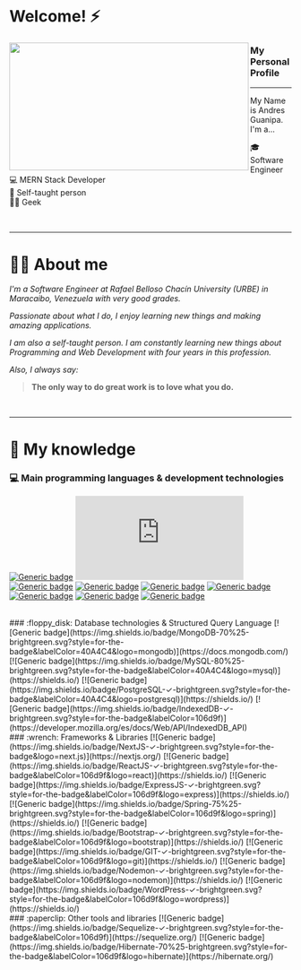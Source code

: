 # Welcome! ⚡ 

<p>
  <img align="left" width="427" height="228" src="https://blog.dankicode.com/wp-content/uploads/2018/03/introdu%C3%A7%C3%A3o-ao-javascript.png">
  
### My Personal Profile 
---

My Name is Andres Guanipa.  I'm a...

:mortar_board: Software Engineer<br>
:computer: MERN Stack Developer <br>
:book: Self-taught person <br>
👨‍💻 Geek <br>
</p>

<br> 

---

# 👨‍💼 About me

*I'm a Software Engineer at Rafael Belloso Chacín University (URBE) in Maracaibo, Venezuela with very good grades.*

*Passionate about what I do, I enjoy learning new things and making amazing applications.*

*I am also a self-taught person. I am constantly learning new things about Programming and Web Development with four years in this profession.*

*Also, I always say:*

>**The only way to do great work is to love what you do.**

<br>

---

# 🧠 My knowledge
### :computer: Main programming languages & development technologies
[![Generic badge](https://img.shields.io/badge/JavaScript-✓-brightgreen.svg?style=for-the-badge&logo=javascript)](https://javascript.info/)
[![Generic badge](https://img.shields.io/badge/NodeJS-✓-brightgreen.svg?style=for-the-badge&logo=Node.js)](https://nodejs.org/)
[![Generic badge](https://img.shields.io/badge/PHP-75%25-brightgreen.svg?style=for-the-badge&logo=php)](https://www.php.net/)
[![Generic badge](https://img.shields.io/badge/Python-50%25-brightgreen.svg?style=for-the-badge&logo=python)](https://www.python.org/)
[![Generic badge](https://img.shields.io/badge/TypeScript-✓-brightgreen.svg?style=for-the-badge&logo=typescript)](https://www.typescriptlang.org/docs/home.html)
[![Generic badge](https://img.shields.io/badge/Java-✓-brightgreen.svg?style=for-the-badge&logo=Java&logoColor=white)](https://www.java.com/)
[![Generic badge](https://img.shields.io/badge/HTML5-88%25-brightgreen.svg?style=for-the-badge&logo=html5)](https://html.spec.whatwg.org/multipage/)
[![Generic badge](https://img.shields.io/badge/JSON-85%25-brightgreen.svg?style=for-the-badge&logo=json)](https://www.json.org/json-en.html)
[![Generic badge](https://img.shields.io/badge/NPM-✓-brightgreen.svg?style=for-the-badge&logo=npm)](https://www.npmjs.com/~jasp402)

<br>
### :floppy_disk: Database technologies & Structured Query Language
[![Generic badge](https://img.shields.io/badge/MongoDB-70%25-brightgreen.svg?style=for-the-badge&labelColor=40A4C4&logo=mongodb)](https://docs.mongodb.com/)
[![Generic badge](https://img.shields.io/badge/MySQL-80%25-brightgreen.svg?style=for-the-badge&labelColor=40A4C4&logo=mysql)](https://shields.io/)
[![Generic badge](https://img.shields.io/badge/PostgreSQL-✓-brightgreen.svg?style=for-the-badge&labelColor=40A4C4&logo=postgresql)](https://shields.io/)
[![Generic badge](https://img.shields.io/badge/IndexedDB-✓-brightgreen.svg?style=for-the-badge&labelColor=106d9f)](https://developer.mozilla.org/es/docs/Web/API/IndexedDB_API)
<br>
### :wrench: Frameworks & Libraries
[![Generic badge](https://img.shields.io/badge/NextJS-✓-brightgreen.svg?style=for-the-badge&logo=next.js)](https://nextjs.org/)
[![Generic badge](https://img.shields.io/badge/ReactJS-✓-brightgreen.svg?style=for-the-badge&labelColor=106d9f&logo=react)](https://shields.io/)
[![Generic badge](https://img.shields.io/badge/ExpressJS-✓-brightgreen.svg?style=for-the-badge&labelColor=106d9f&logo=express)](https://shields.io/)
[![Generic badge](https://img.shields.io/badge/Spring-75%25-brightgreen.svg?style=for-the-badge&labelColor=106d9f&logo=spring)](https://shields.io/)
[![Generic badge](https://img.shields.io/badge/Bootstrap-✓-brightgreen.svg?style=for-the-badge&labelColor=106d9f&logo=bootstrap)](https://shields.io/)
[![Generic badge](https://img.shields.io/badge/GIT-✓-brightgreen.svg?style=for-the-badge&labelColor=106d9f&logo=git)](https://shields.io/)
[![Generic badge](https://img.shields.io/badge/Nodemon-✓-brightgreen.svg?style=for-the-badge&labelColor=106d9f&logo=nodemon)](https://shields.io/)
[![Generic badge](https://img.shields.io/badge/WordPress-✓-brightgreen.svg?style=for-the-badge&labelColor=106d9f&logo=wordpress)](https://shields.io/)

<br>
### :paperclip: Other tools and libraries
[![Generic badge](https://img.shields.io/badge/Sequelize-✓-brightgreen.svg?style=for-the-badge&labelColor=106d9f)](https://sequelize.org/)
[![Generic badge](https://img.shields.io/badge/Hibernate-70%25-brightgreen.svg?style=for-the-badge&labelColor=106d9f&logo=hibernate)](https://hibernate.org/)
